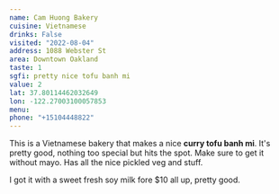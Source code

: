 ```yaml
---
name: Cam Huong Bakery
cuisine: Vietnamese
drinks: False
visited: "2022-08-04"
address: 1088 Webster St
area: Downtown Oakland
taste: 1
sgfi: pretty nice tofu banh mi
value: 2
lat: 37.80114462032649
lon: -122.27003100057853
menu: 
phone: "+15104448822"
---
```


This is a Vietnamese bakery that makes a nice **curry tofu banh mi**. It's pretty good, nothing too special but hits the spot. Make sure to get it without mayo. Has all the nice pickled veg and stuff.

I got it with a sweet fresh soy milk fore $10 all up, pretty good.
